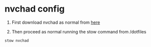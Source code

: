 # nvchad config

1. First download nvchad as normal from [here](https://nvchad.com)

2. Then proceed as normal running the stow command from /dotfiles
```
stow nvchad
```
